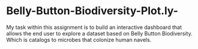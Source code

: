 # Belly-Button-Biodiversity-Plot.ly-
My task within this assignment is to build an interactive dashboard that allows the end user to explore a dataset based on Belly Button Biodiversity. Which is catalogs to microbes that colonize human navels.
